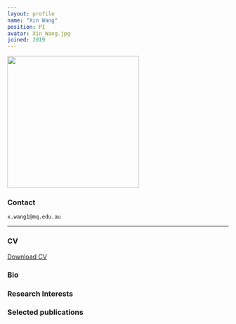 ```yaml
---
layout: profile
name: "Xin Wang"
position: PI
avatar: Xin_Wang.jpg
joined: 2019
---
```


<img width="300" src="{{site.baseurl}}/images/people/{{page.avatar}}" data-action="zoom">

### Contact
<i class="fa fa-envelope-o"></i>  `x.wang1@mq.edu.au`

<hr>


### CV  
<i class="fa fa-file-pdf-o"></i> <a href="https://xinlab-clue.github.io/documents/Xin_CV.pdf" target="_blank">Download CV</a>


### Bio


### Research Interests

### Selected publications

